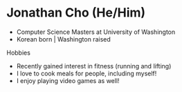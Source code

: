 # Jonathan Cho (He/Him)
- Computer Science Masters at University of Washington
- Korean born | Washington raised

Hobbies
- Recently gained interest in fitness (running and lifting)
- I love to cook meals for people, including myself!
- I enjoy playing video games as well!
<!--
**jcholol/jcholol** is a ✨ _special_ ✨ repository because its `README.md` (this file) appears on your GitHub profile.

Here are some ideas to get you started:

- 🔭 I’m currently working on a mobile application using Swift 
- 🌱 I’m currently learning Mobile Computing and Software Architecture
- 👯 I’m looking to collaborate on ...
- 🤔 I’m looking for help with ...
- 💬 Ask me about ...
- 📫 How to reach me: jonathancho99@gmail.com
- 😄 Pronouns: he/him
- ⚡ Fun fact: ...
-->
